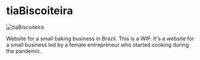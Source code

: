 # tiaBiscoiteira

![tiaBiscoiteira](https://user-images.githubusercontent.com/97693233/169861839-9b0cf481-1e02-4ee3-8f74-6b74ee4ddd62.gif)

Website for a small baking business in Brazil. 
This is a WIP. It's a website for a small business led by a female entrepreneur who started cooking during the pandemic.
